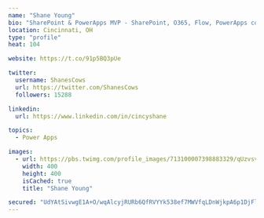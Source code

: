 ```yaml
---
name: "Shane Young"
bio: "SharePoint & PowerApps MVP - SharePoint, O365, Flow, PowerApps consulting? @PowerApps911 | Pure Snark? You found it."
location: Cincinnati, OH
type: "profile"
heat: 104

website: https://t.co/91p5BQ3pUe

twitter:
  username: ShanesCows
  url: https://twitter.com/ShanesCows
  followers: 15288

linkedin:
  url: https://www.linkedin.com/in/cincyshane

topics:
  - Power Apps

images:
  - url: https://pbs.twimg.com/profile_images/713100007398883329/qUzvsvQ3_400x400.jpg
    width: 400
    height: 400
    isCached: true
    title: "Shane Young"

secured: "UdYAtSivwgE1A+O/wqAlcyjRURb6QfRVYYk538ef7MWVfqLDnWjkpA6p1DjFlKkiuNGWoAAR1DoIFa0WrF4zz+0c/eoKfa+rPr9iyC8FJXxc8nUfVXRfXdf2qhAP8mITvKUHMbbjakuIOZ7XXVdwNTmmfEn9TYxFOEcwWUyMfG3wQ9D/AaTPiO+VMmFrL6gdYu0P0l+2/Y0nM6O9JeUNYoB16OER/apCK11iDo92HM9OLZjBzXabhSSpiI/P7KYintMOM1mm6yOZhYIEH0z2ct+IcDIwGIH5VGCX3PLdF6S/lOgBxmNfWe7pC5LadEtJDtPdCmA9wJQyidPMjJIULQxVRdBjQPY4PONPvEe8LigrTfo7/cRVKgKV/gs+jFBWH4j5AzGEyTLIDQtGAcP1Fb0i730NdHPypTwWfqCqAak=;dmLnYcgcIyCMwewhDaR9PQ=="
---
```


